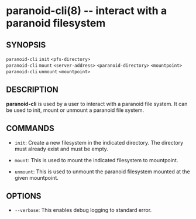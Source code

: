 paranoid-cli(8) -- interact with a paranoid filesystem
=================================================

## SYNOPSIS

`paranoid-cli` `init` `<pfs-directory>`<br>
`paranoid-cli` `mount` `<server-address>` `<paranoid-directory>` `<mountpoint>`<br>
`paranoid-cli` `unmount` `<mountpoint>`<br>

## DESCRIPTION

**paranoid-cli** is used by a user to interact with a paranoid file system. It can be used to init,
mount or unmount a paranoid file system.

## COMMANDS

* `init`:
    Create a new filesystem in the indicated directory.  The directory must already exist and must be empty.

* `mount`:
	This is used to mount the indicated filesystem to mountpoint. 

* `unmount`:
	This is used to unmount the paranoid filesystem mounted at the given mountpoint.

## OPTIONS

  * `--verbose`:
    This enables debug logging to standard error.
